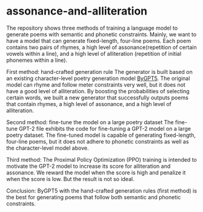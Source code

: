 # assonance-and-alliteration
The repository shows three methods of training a language model to generate poems with semantic and phonetic constraints.
Mainly, we want to have a model that can generate fixed-length, four-line poems. Each poem contains two pairs of rhymes, a high level of assonance(repetition of certain vowels within a line), and a high level of alliteration (repetition of initial phonemes within a line). 

First method: hand-crafted generation rule
The generator is built based on an existing character-level poetry generation model [ByGPT5](https://github.com/potamides/uniformers). The original model can rhyme and follow meter constraints very well, but it does not have a good level of alliteration. 
By boosting the probabilities of selecting certain words, we built a new generator that successfully outputs poems that contain rhymes, a high level of assonance, and a high level of alliteration. 

Second method: fine-tune the model on a large poetry dataset
The fine-tune GPT-2 file exhibits the code for fine-tuning a GPT-2 model on a large poetry dataset. The fine-tuned model is capable of generating fixed-length, four-line poems, but it does not adhere to phonetic constraints as well as the character-level model above. 

Third method:
The Proximal Policy Optimization (PPO) training is intended to motivate the GPT-2 model to increase its score for alliteration and assonance. We reward the model when the score is high and penalize it when the score is low. But the result is not so ideal. 

Conclusion: ByGPT5 with the hand-crafted generation rules (first method) is the best for generating poems that follow both semantic and phonetic constraints. 
